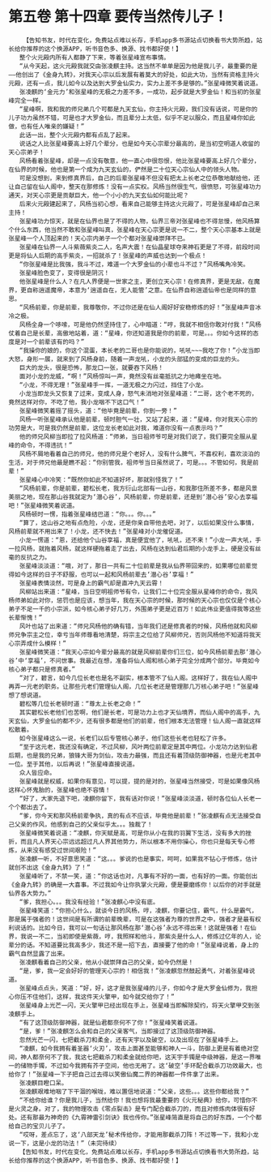 # 第五卷 第十四章 要传当然传儿子！
        【告知书友，时代在变化，免费站点难以长存，手机app多书源站点切换看书大势所趋，站长给你推荐的这个换源APP，听书音色多、换源、找书都好使！】
       整个火元殿内所有人都静了下来，等着张星峰宣布事情。
       “从今天起，这火元殿我就交由张凌麒主持。这当然不单单是因为他是我儿子，最重要的是——他创出了《金身九转》，对我天心宗以后发展有着莫大的好处，如此大功，当然有资格主持火元殿，还有一点，我儿如今以及达到大罗金仙实力，实力上差不多是够的。”张星峰微笑着说道。
       张凌麒的‘金元力’和张星峰的无极之力差不多，一成功，起步就是大罗金仙！和当初的张星峰完全一样。
       “星峰啊，我和我的师兄弟几个可都是九天玄仙，你主持火元殿，我们没有话说，可是你的儿子功力虽然不错，可是也才大罗金仙，而且辈分上太低，似乎不足以服众，而且星峰你如此做，也有任人唯亲的嫌疑！”
       此话一出，整个火元殿内都有点乱了起来。
       说话之人比张星峰要高上好几个辈分，也是如今天心宗辈分最高的，是当初空明道人收留的天心宗弟子！
       风杨看着张星峰，却是一点没有敬意，他一直心中很怨恨，他比张星峰要高上好几个辈分，在仙界的时候，他也是第一个成为九天玄仙的，俨然是二十位天心宗仙人中的领头人物。
       可是没想到，来到修真界后，自己的后辈张星峰不但没有把太上长老之位恭敬地献给他，还让自己留在仙人阁中，整天在那修炼！没有一点实权。风杨当然很生气，很愤怒，可张星峰功力通天，对天心宗更是贡献巨大，他一个小小的九天玄仙如何能比呢？
       后来火元殿建起来了，风杨当初心想，看来自己能够主持这火元殿了，可是张星峰却自己来主持！
       张星峰功力惊天，就是在仙界也是了不得的人物，仙界三帝对张星峰也不得怠慢，他风杨算个什么东西，他当然不敢和张星峰叫真，张星峰在天心宗更是说一不二，整个天心宗基本上就是张星峰一个人顶起来的！天心宗内弟子一个个都对张星峰崇拜不已。
       张星峰在仙界一人斗紫薇紫炎二人，名声大震！在仙晶星球夺来神石更是了不得，前段时间更是将仙人后期的高手紫炎，一招就杀了！张星峰的声威也达到一个极点！
       “你张星峰是比我强，我斗不过，难道一个大罗金仙的小辈也斗不过？”风杨嘴角冷笑。
       张星峰脸色变了，变得很是阴沉！
       他张星峰是什么人？在凡人界便是一世家之主，更创立天心宗！在修真界，更是无敌，在魔界，更自称逍遥魔帝，本意为‘逍遥自在，无人能管’之意。在仙界自称逍遥仙帝也是同样的意思。
       “风杨前辈，你是前辈，我尊敬你，不过你还是在仙人阁好好安稳修炼的好！”张星峰声音冰冷之极。
       风杨全身一个哆嗦，可是他仍然坚持住了，心中暗道：“哼，我就不相信你敢对付我！”风杨仗着自己是长辈，高傲地站着，道：“星峰，你还知道我是你的前辈，可是。。。你如今这样的态度是对一个前辈该有的吗？”
       “我操你的娘的，你这个混蛋，本长老的二哥也是你能说的，吼吼~~~我吃了你！”小龙当即大怒，身形一展，就来到了风杨身前，随着一声龙吼，小龙的头部猛的变成的巨龙的头。
       巨大的龙头，很是恐怖，那龙口一张，就要吞下风杨！
       面对小龙的龙威，“啊！”风杨惊叫一声，竟然没有丝毫抵抗之力地瘫坐在地。
       “小龙，不得无理！”张星峰手一挥，一道无极之力闪过，挡住了小龙。
       小龙当即龙头又恢复了过来，变成人身，怒气未消地对张星峰道：“二哥，这个老不死的，竟然这样对你，不吃了他，我小龙咽不下这口气！”
       张星峰微笑着摇了摇头，道：“他毕竟是前辈，你到一旁！”
       风杨一听张星峰承认他是前辈，顿时胆气一壮，又站了起来，道：“星峰，你对我天心宗的功劳是大，可是我仍然是前辈，这位龙长老如此对我，难道你没有一点表示吗？”
       他的师兄风柳当即拉了拉风杨道：“师弟，当日祖师爷可是对我们说了，我们要完全服从星峰的命令，不得违抗！”
       风杨不屑地看着自己的师兄，他的师兄是个老好人，没有什么脾气，不喜权利，喜欢淡泊的生活，对于师兄他最是瞧不起：“你别管我，祖师爷当日虽然说了，可是。。。不管如何，我是前辈！”
       张星峰心中冷笑：“既然你如此不知道好坏，那就别怪我了！”
       “风杨前辈，你是前辈，碧松长老，我方衍山北部有一山谷，和我那住所差不多，都是风景美丽之地，现在那山谷我就定为‘潜心谷’，风杨前辈，你是前辈，还是到‘潜心谷’安心去享福吧！”张星峰微笑着说道。
       风杨顿时一愣，指着张星峰结巴道：“你。。。你。。。”
       “算了，这山谷之地有点危险，小龙，还是你亲自带他去吧，对了，以后如果没什么事情，风杨前辈就不用出来了！小龙，还不快去！”张星峰对小龙催促道。
       小龙一愣道：“恩，还给他个山谷享福，真是便宜他了，吼吼，还不来！”小龙一声大吼，手一拉风杨，就拖着风杨，就这样硬拖着走了出去，风杨在达到仙君后期的小龙手上，硬是没有丝毫的反抗之力。
       张星峰淡淡道：“哦，对了，那日一共有二十位前辈是我从仙界带回来的，如果哪位前辈觉得如今这样的日子不舒服，也可以一起和风杨前辈去‘潜心谷’享福！”
       张星峰表情淡然，可是身上的霸气却是直冲九天云霄！
       风柳站出来道：“星峰，当日空明祖师爷有令，让我们二十位完全服从星峰你的命令，我风杨师弟如此对你，惩罚也是应该，想当年，我在天心宗的时候，那时候的天心宗也仅仅是个核心弟子不足一千的小宗派，如今核心弟子好几万，外围弟子更是近百万！如此伟业更值得我等这些长辈惭愧！”
       风叶也站了出来道：“师兄风杨他的确有错，当年我们还是修真者的时候，风杨他就和风柳师兄争宗主之位，幸亏当年师尊看地清楚，将宗主之位给了风柳师兄，否则风杨他不知道将我天心宗弄成什么模样！”
       张星峰微笑道：“我天心宗如今辈分最高的就是风柳前辈你们三位，如今风杨前辈去那‘潜心谷’中‘享福’，不问世事。我最近在想，准备将仙人阁和核心弟子完全分成两个部分。毕竟如今核心弟子都只是修真者。”
       “对了，碧言，如今几位长老也是名不副实，根本管不了仙人阁。这样好了，我在仙人阁中再弄一元老的职务。让那些元老们管理仙人阁，几位长老还是管理那几万核心弟子吧！”张星峰想了想说道。
       碧松等几位长老顿时道：“尊太上长老之命！”
       其实碧松长老他们也苦啊，他们是长老，可是功力上也才天仙境界，而仙人阁中的高手，九天玄仙，大罗金仙的都不少，还有很多都是他们的前辈，他们根本无法管理！仙人阁一直就这样松散着。
       如今张星峰这么一说，长老们以后专管核心弟子，他们这些长老也轻松了许多。
       “至于这元老，我还没有确定，不过风柳，风叶两位前辈定是其中两位。小龙功力达到仙君后期，也是我的兄弟，狼锋大哥为剑仙，攻击力最强，而且还有着顶级防御神器，也是元老其中一位。至于其他，以后再说！”张星峰直接说道。
       众人皆应命。
       张星峰就是权威，如果你有意见，可以提，提的是对的，张星峰当然接受，可是如果像风杨这样心怀鬼胎的，张星峰也绝不容情！
       “好了，大家先退下吧，凌麒你留下，我有话对你说！”张星峰淡淡道，顿时各位仙人长老一个个都出去了。
       “爹，你今天和那风杨前辈争执，真的有点不应该，毕竟他是前辈！”张凌麒有点无法接受自己父亲的作风，他感到自己的父亲似乎太。。。独裁了！
       张星峰微笑着说道：“凌麒，你天赋是高，可是你从小在我的羽翼下生活，没有多大的挫折，而且凡人界天心宗远远超过凡人界其他势力，所以根本不用你操心，你也只是每天专心修炼，从来没有感受过世间艰险！”
       张凌麒一听，不好意思笑道：“这。。。爹说的也是事实，呵呵，如果我不钻心于修炼，估计就创不出这《金身九转》了！”
       张星峰听了，不禁一笑，道：“你这话也对，凡事有不好的一面，也有好的一面。你能创出《金身九转》的确是一大喜事。不过我如今让你执掌火元殿，便是要磨练你！以后你的对手就是仙界各大势力。”
       “爹，我担心。。。我没有经验！”张凌麒心中没有底。
       张星峰笑道：“你担心什么，就谈今日的风杨，哼，凌麒，你要记住，霸气，什么是霸气，那是属于强者的！这世间是有所谓的前辈晚辈，可是在这强者为尊的世界之中，强者才是最有权利说话的。比如今日，我可以一句话让那风杨在那‘潜心谷’永远不得出来！这就是强者！在仙界，我说一不二，当初即使是紫薇，哼，我照样和他斗，那紫炎是什么人，修炼过亿年的人，论辈分的话。不知道要比我高多少，我还不是一招下去，直接要了他的命！”张星峰说着，身上的霸气自然显露了出来。
       张凌麒看着自己的父亲，他从小就崇拜自己的父亲，如今仍然是！
       “是，爹，我一定会好好的管理天心宗的！相信我！”张凌麒忽然鼓起勇气，对着张星峰说道。
       张星峰点点头，笑道：“好，好，这才是我张星峰的儿子，你如今才是大罗金仙修为，我担心你压不住他们，这样，我这件天火擎甲，如今就交给你了！”
       张星峰身上光芒一闪，天火擎甲已经出现在手上，张星峰当即解除契约，将天火擎甲交到张凌麒手上。
       “有了这顶级防御神器，就是仙君都奈何不了你！”张星峰笑着说道。
       “是，爹！”张凌麒怎么会和自己的父亲客气，当即接过了这顶级防御神器。
       忽然光芒一闪，七把截杀刀和柔金，还有天宇以及破空，以及出现在了张星峰手上。
       “凌麒，如今我拥有着圣器‘火刃’，攻击上面甚至能够和神人一斗，防御上更是有着绝对空间，神人都奈何不了我，我这七把截杀刀和柔金就给你吧，这天宇手镯是中级神器，是这一界唯一的储物手镯，不过如今我拥有芥子空间，他也无用了。这‘破空’手环配合截杀刀功效最大，也给你了！”张星峰一下子把自己过去得以笑傲仙魔二界的神器都一件件拿了出来。
       张凌麒目瞪口呆。
       张凌麒艰难地咽了下干涸的喉咙，难以置信地说道：“父亲，这些。。。这些你都给我？”
       “不给你给谁？你是我儿子，当然给你！我也想将我最重要的《火元秘典》给你，可惜你不是火灵之身。对了，我的物理攻击《零点裂击》是专门配合截杀刀的，而且对修炼肉体很有好处。还有那最为神奇的《九霄神雷引剑诀》我也传你。”张星峰简直是将自己的好东西，一个个都给自己的宝贝儿子了。
       “哎呀，差点忘了，这‘八部天龙’秘术传给你，才能用那截杀刀阵！不过等一下，我和小龙说一下，这是小龙的功法！”（未完待续）
       【告知书友，时代在变化，免费站点难以长存，手机app多书源站点切换看书大势所趋，站长给你推荐的这个换源APP，听书音色多、换源、找书都好使！】